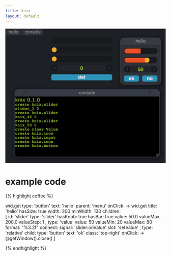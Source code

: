 ```yaml
---
title: knix
layout: default
---
```


![screenshot](/images/knix01.png)

# example code

{% highlight coffee %}

wid.get
    type:   'button'
    text:   'hello'
    parent: 'menu'
    onClick: -&gt;
        wid.get
            title:     'hello'
            hasSize:   true
            width:     200
            minWidth:  130
            children: \
            [
                id:         'slider'
                type:       'slider'
                hasKnob:    true
                hasBar:     true
                value:      50.0
                valueMax:   200.0
                valueStep:  1
            ,
                type:       'value'
                value:      50
                valueMin:   20
                valueMax:   80
                format:     "%3.2f"
                connect:
                    signal: 'slider:onValue'
                    slot:   'setValue'
            ,
                type:       'relative'
                child:
                    type:       'button'
                    text:       'ok'
                    class:      'top-right'
                    onClick:    -&gt; @getWindow().close()
            ]

{% endhighlight %}
